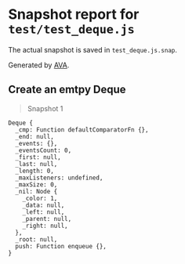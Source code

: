 # Snapshot report for `test/test_deque.js`

The actual snapshot is saved in `test_deque.js.snap`.

Generated by [AVA](https://ava.li).

## Create an emtpy Deque

> Snapshot 1

    Deque {
      _cmp: Function defaultComparatorFn {},
      _end: null,
      _events: {},
      _eventsCount: 0,
      _first: null,
      _last: null,
      _length: 0,
      _maxListeners: undefined,
      _maxSize: 0,
      _nil: Node {
        _color: 1,
        _data: null,
        _left: null,
        _parent: null,
        _right: null,
      },
      _root: null,
      push: Function enqueue {},
    }

